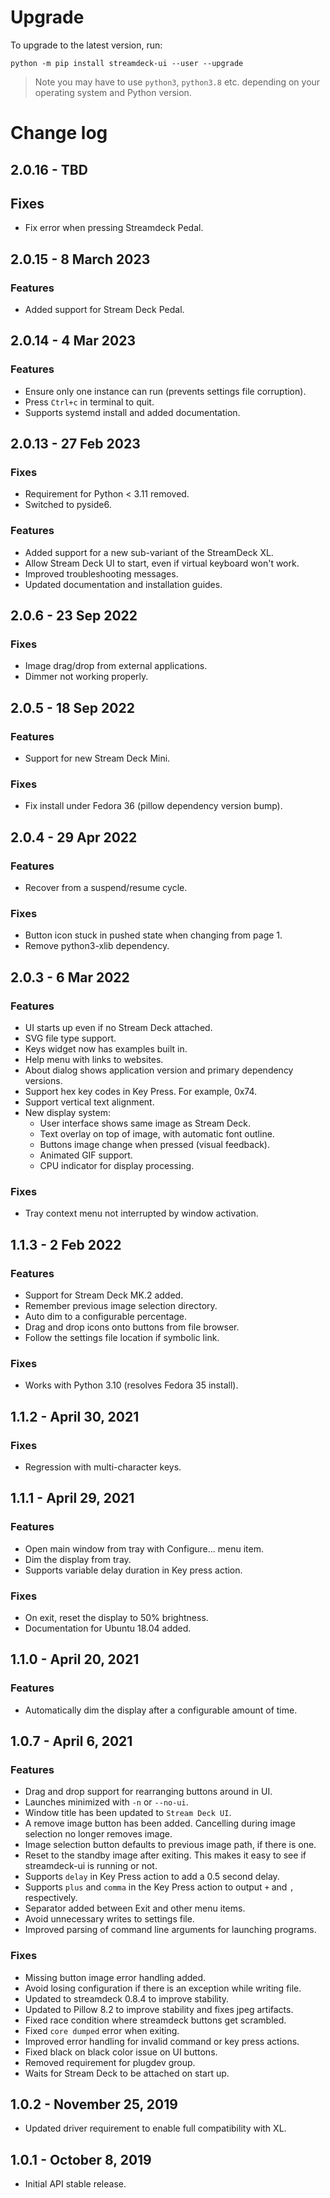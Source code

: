 # Upgrade

To upgrade to the latest version, run:

```
python -m pip install streamdeck-ui --user --upgrade
```

> Note you may have to use `python3`, `python3.8` etc. depending on your operating system and Python version.

# Change log
## 2.0.16 - TBD
## Fixes
- Fix error when pressing Streamdeck Pedal.
## 2.0.15 - 8 March 2023
### Features
- Added support for Stream Deck Pedal.

## 2.0.14 - 4 Mar 2023
### Features
- Ensure only one instance can run (prevents settings file corruption).
- Press `Ctrl+c` in terminal to quit.
- Supports systemd install and added documentation.

## 2.0.13 - 27 Feb 2023
### Fixes
- Requirement for Python < 3.11 removed.
- Switched to pyside6.
### Features
- Added support for a new sub-variant of the StreamDeck XL.
- Allow Stream Deck UI to start, even if virtual keyboard won't work.
- Improved troubleshooting messages.
- Updated documentation and installation guides.
## 2.0.6 - 23 Sep 2022
### Fixes
- Image drag/drop from external applications.
- Dimmer not working properly.
## 2.0.5 - 18 Sep 2022
### Features
- Support for new Stream Deck Mini.
### Fixes
- Fix install under Fedora 36 (pillow dependency version bump).
## 2.0.4 - 29 Apr 2022
### Features
- Recover from a suspend/resume cycle.

### Fixes
- Button icon stuck in pushed state when changing from page 1.
- Remove python3-xlib dependency.

## 2.0.3 - 6 Mar 2022

### Features
- UI starts up even if no Stream Deck attached.
- SVG file type support.
- Keys widget now has examples built in.
- Help menu with links to websites.
- About dialog shows application version and primary dependency versions.
- Support hex key codes in Key Press. For example, 0x74.
- Support vertical text alignment.
- New display system:
    - User interface shows same image as Stream Deck.
    - Text overlay on top of image, with automatic font outline.
    - Buttons image change when pressed (visual feedback).
    - Animated GIF support.
    - CPU indicator for display processing.

### Fixes
- Tray context menu not interrupted by window activation.
## 1.1.3 - 2 Feb 2022

### Features
- Support for Stream Deck MK.2 added.
- Remember previous image selection directory.
- Auto dim to a configurable percentage.
- Drag and drop icons onto buttons from file browser.
- Follow the settings file location if symbolic link.

### Fixes
- Works with Python 3.10 (resolves Fedora 35 install).
## 1.1.2 - April 30, 2021
### Fixes
- Regression with multi-character keys.
## 1.1.1 - April 29, 2021
### Features
- Open main window from tray with Configure... menu item.
- Dim the display from tray.
- Supports variable delay duration in Key press action.
### Fixes
- On exit, reset the display to 50% brightness.
- Documentation for Ubuntu 18.04 added.

## 1.1.0 - April 20, 2021
### Features
- Automatically dim the display after a configurable amount of time.

## 1.0.7 - April 6, 2021
### Features
- Drag and drop support for rearranging buttons around in UI.
- Launches minimized with `-n` or `--no-ui`.
- Window title has been updated to `Stream Deck UI`.
- A remove image button has been added. Cancelling during image selection no longer removes image.
- Image selection button defaults to previous image path, if there is one.
- Reset to the standby image after exiting. This makes it easy to see if streamdeck-ui is running or not.
- Supports `delay` in Key Press action to add a 0.5 second delay.
- Supports `plus` and `comma` in the Key Press action to output `+` and `,` respectively.
- Separator added between Exit and other menu items.
- Avoid unnecessary writes to settings file.
- Improved parsing of command line arguments for launching programs.
### Fixes
- Missing button image error handling added.
- Avoid losing configuration if there is an exception while writing file.
- Updated to streamdeck 0.8.4 to improve stability.
- Updated to Pillow 8.2 to improve stability and fixes jpeg artifacts.
- Fixed race condition where streamdeck buttons get scrambled.
- Fixed `core dumped` error when exiting.
- Improved error handling for invalid command or key press actions.
- Fixed black on black color issue on UI buttons.
- Removed requirement for plugdev group.
- Waits for Stream Deck to be attached on start up.

## 1.0.2 - November 25, 2019
- Updated driver requirement to enable full compatibility with XL.

## 1.0.1 - October 8, 2019
- Initial API stable release.
